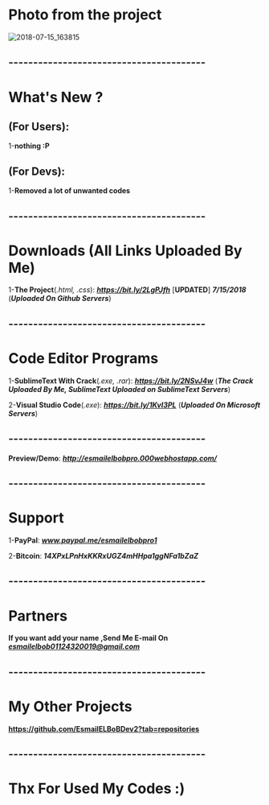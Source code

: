 # Photo from the project
![2018-07-15_163815](https://user-images.githubusercontent.com/28893833/42735007-833db0e2-884d-11e8-892d-4435d0c82024.png)
## ----------------------------------------
# What's New ?

## (For Users): 
1-**nothing :P**

## (For Devs): 
1-**Removed a lot of unwanted codes**
## ----------------------------------------
# Downloads (All Links Uploaded By Me)

1-**The Project**(*.html, .css*): ***https://bit.ly/2LgPJfh*** [**UPDATED**] ***7/15/2018***  (***Uploaded On Github Servers***)
## ----------------------------------------
# Code Editor Programs

1-**SublimeText With Crack**(*.exe, .rar*): ***https://bit.ly/2NSvJ4w*** (***The Crack Uploaded By Me, SublimeText Uploaded on SublimeText Servers***)

2-**Visual Studio Code**(*.exe*): ***https://bit.ly/1KvI3PL*** (***Uploaded On Microsoft Servers***)
## ----------------------------------------
**Preview/Demo**:  ***http://esmailelbobpro.000webhostapp.com/***
## ----------------------------------------
# Support

1-**PayPal**: ***www.paypal.me/esmailelbobpro1***

2-**Bitcoin**: ***14XPxLPnHxKKRxUGZ4mHHpa1ggNFa1bZaZ***

## ----------------------------------------
# Partners

**If you want add your name ,Send Me E-mail On**  ***esmailelbob01124320019@gmail.com***
## ----------------------------------------

# My Other Projects

**https://github.com/EsmailELBoBDev2?tab=repositories**
## ----------------------------------------

# Thx For Used My Codes :)
